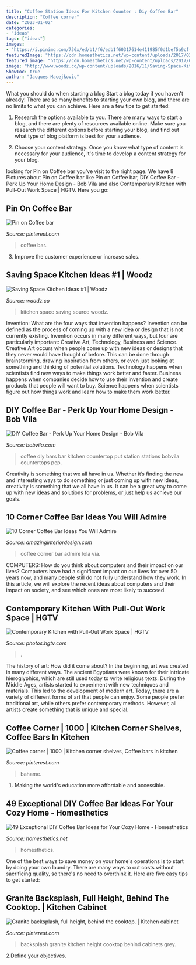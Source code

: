 ```yaml
---
title: "Coffee Station Ideas For Kitchen Counter : Diy Coffee Bar"
description: "Coffee corner"
date: "2023-01-02"
categories:
- "ideas"
tags: ["ideas"]
images:
- "https://i.pinimg.com/736x/ed/b1/f6/edb1f60317614e411985f0d1bef5a9cf--granite-backsplash-backsplash-ideas.jpg"
featuredImage: "https://cdn.homesthetics.net/wp-content/uploads/2017/02/68baacde44b809e2a1f7e9c1cb62919c.jpg"
featured_image: "https://cdn.homesthetics.net/wp-content/uploads/2017/02/68baacde44b809e2a1f7e9c1cb62919c.jpg"
image: "http://www.woodz.co/wp-content/uploads/2016/11/Saving-Space-Kitchen-Ideas-3.jpg"
ShowToc: true
author: "Jacques Macejkovic"
---
```



What you should do when starting a blog
Start a blog today if you haven't already! There are so many benefits to starting your own blog, and there are no limits to what you can achieve. Here are a few tips to get started:
1. Research the options available to you. There are many ways to start a blog, and there are plenty of resources available online. Make sure you research the different options before starting your blog, and find out what type of blog platform is best for your audience.

2. Choose your content strategy. Once you know what type of content is necessary for your audience, it's time to develop a content strategy for your blog.

	

		
looking for Pin on Coffee bar you've visit to the right page. We have 8 Pictures about Pin on Coffee bar like Pin on Coffee bar, DIY Coffee Bar - Perk Up Your Home Design - Bob Vila and also Contemporary Kitchen with Pull-Out Work Space | HGTV. Here you go:
		
    
## Pin On Coffee Bar

<img loading=lazy src="https://i.pinimg.com/736x/26/e2/61/26e26128cced0c5e6f4fb3d4febdda43.jpg" onerror="this.onerror=null;this.src='https://tse4.mm.bing.net/th?id=OIP.UC32mDbVvIeYrA2lnPZKuAHaNJ&amp;pid=15.1';" alt="Pin on Coffee bar">

_Source: pinterest.com_

>coffee bar. 

	

3. Improve the customer experience or increase sales.

    
## Saving Space Kitchen Ideas #1 | Woodz

<img loading=lazy src="http://www.woodz.co/wp-content/uploads/2016/11/Saving-Space-Kitchen-Ideas-3.jpg" onerror="this.onerror=null;this.src='https://tse4.mm.bing.net/th?id=OIP.sLEA-JGO9qVTZdZhPdRcyQHaFj&amp;pid=15.1';" alt="Saving Space Kitchen Ideas #1 | Woodz">

_Source: woodz.co_

>kitchen space saving source woodz. 

	

Invention: What are the four ways that invention happens?
Invention can be defined as the process of coming up with a new idea or design that is not currently existing. Invention occurs in many different ways, but four are particularly important: Creative Art, Technology, Business and Science. 
Creative Art occurs when people come up with new ideas or designs that they never would have thought of before. This can be done through brainstorming, drawing inspiration from others, or even just looking at something and thinking of potential solutions. Technology happens when scientists find new ways to make things work better and faster. Business happens when companies decide how to use their invention and create products that people will want to buy. Science happens when scientists figure out how things work and learn how to make them work better.

    
## DIY Coffee Bar - Perk Up Your Home Design - Bob Vila

<img loading=lazy src="https://empire-s3-production.bobvila.com/slides/16378/original/diy-coffee-bar-countertop.jpg?1547057171" onerror="this.onerror=null;this.src='https://tse3.mm.bing.net/th?id=OIP.ZbWO79GWlAikEgii3aVsTQHaJ4&amp;pid=15.1';" alt="DIY Coffee Bar - Perk Up Your Home Design - Bob Vila">

_Source: bobvila.com_

>coffee diy bars bar kitchen countertop put station stations bobvila countertops pep. 

	

Creativity is something that we all have in us. Whether it’s finding the new and interesting ways to do something or just coming up with new ideas, creativity is something that we all have in us. It can be a great way to come up with new ideas and solutions for problems, or just help us achieve our goals.

    
## 10 Corner Coffee Bar Ideas You Will Admire

<img loading=lazy src="http://www.amazinginteriordesign.com/wp-content/uploads/2017/02/10-cool-corner-coffee-bar-ideas-you-will-admire-8.jpg" onerror="this.onerror=null;this.src='https://tse2.mm.bing.net/th?id=OIP.XNHBzi4dA53Suf9vRnH-JgHaLJ&amp;pid=15.1';" alt="10 Corner Coffee Bar Ideas You Will Admire">

_Source: amazinginteriordesign.com_

>coffee corner bar admire lola via. 

	

COMPUTERS: How do you think about computers and their impact on our lives?
Computers have had a significant impact on our lives for over 50 years now, and many people still do not fully understand how they work. In this article, we will explore the recent ideas about computers and their impact on society, and see which ones are most likely to succeed.

    
## Contemporary Kitchen With Pull-Out Work Space | HGTV

<img loading=lazy src="https://hgtvhome.sndimg.com/content/dam/images/hgtv/fullset/2013/5/7/0/original_Solange-Boice-small-kitchen-pull-out-beside-oven.jpg.rend.hgtvcom.616.822.suffix/1400978284725.jpeg" onerror="this.onerror=null;this.src='https://tse1.mm.bing.net/th?id=OIP.F0iUcWGocvLeMAYjWVsEAwHaJ4&amp;pid=15.1';" alt="Contemporary Kitchen with Pull-Out Work Space | HGTV">

_Source: photos.hgtv.com_

>. 

	

The history of art: How did it come about?
In the beginning, art was created in many different ways. The ancient Egyptians were known for their intricate hieroglyphics, which are still used today to write religious texts. During the Middle Ages, artists started to experiment with new techniques and materials. This led to the development of modern art.
Today, there are a variety of different forms of art that people can enjoy. Some people prefer traditional art, while others prefer contemporary methods. However, all artists create something that is unique and special.

    
## Coffee Corner | 1000 | Kitchen Corner Shelves, Coffee Bars In Kitchen

<img loading=lazy src="https://i.pinimg.com/736x/7f/a3/3e/7fa33e3d9a5cf4226b13c4e6752af373.jpg" onerror="this.onerror=null;this.src='https://tse2.mm.bing.net/th?id=OIP.UyOAJsZYrF7rCssZ-tkVBgHaNH&amp;pid=15.1';" alt="Coffee corner | 1000 | Kitchen corner shelves, Coffee bars in kitchen">

_Source: pinterest.com_

>bahame. 

	

1. Making the world's education more affordable and accessible. 

    
## 49 Exceptional DIY Coffee Bar Ideas For Your Cozy Home - Homesthetics

<img loading=lazy src="https://cdn.homesthetics.net/wp-content/uploads/2017/02/68baacde44b809e2a1f7e9c1cb62919c.jpg" onerror="this.onerror=null;this.src='https://tse2.mm.bing.net/th?id=OIP.O_F19nY14GC9IZqrRfhypwHaJ6&amp;pid=15.1';" alt="49 Exceptional DIY Coffee Bar Ideas for Your Cozy Home - Homesthetics">

_Source: homesthetics.net_

>homesthetics. 

	

One of the best ways to save money on your home's operations is to start by doing your own laundry. There are many ways to cut costs without sacrificing quality, so there's no need to overthink it. Here are five easy tips to get started:

    
## Granite Backsplash, Full Height, Behind The Cooktop. | Kitchen Cabinet

<img loading=lazy src="https://i.pinimg.com/736x/ed/b1/f6/edb1f60317614e411985f0d1bef5a9cf--granite-backsplash-backsplash-ideas.jpg" onerror="this.onerror=null;this.src='https://tse2.mm.bing.net/th?id=OIP.Jp8pTnHYfl8zrsylSTd4oQHaJ3&amp;pid=15.1';" alt="Granite backsplash, full height, behind the cooktop. | Kitchen cabinet">

_Source: pinterest.com_

>backsplash granite kitchen height cooktop behind cabinets grey. 

	

2.Define your objectives.


